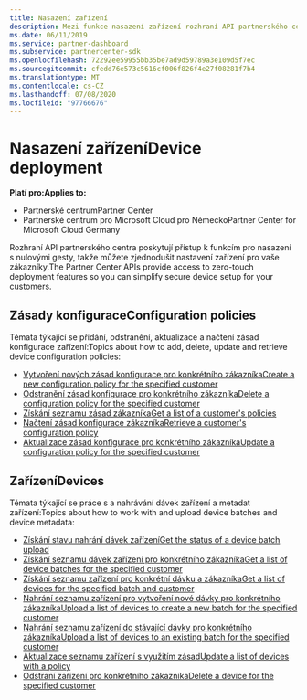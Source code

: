 ```yaml
---
title: Nasazení zařízení
description: Mezi funkce nasazení zařízení rozhraní API partnerského centra patří zásady konfigurace a zařízení.
ms.date: 06/11/2019
ms.service: partner-dashboard
ms.subservice: partnercenter-sdk
ms.openlocfilehash: 72292ee59955bb35be7ad9d59789a3e109d5f7ec
ms.sourcegitcommit: cfedd76e573c5616cf006f826f4e27f08281f7b4
ms.translationtype: MT
ms.contentlocale: cs-CZ
ms.lasthandoff: 07/08/2020
ms.locfileid: "97766676"
---
```

# <a name="device-deployment"></a><span data-ttu-id="a08cc-103">Nasazení zařízení</span><span class="sxs-lookup"><span data-stu-id="a08cc-103">Device deployment</span></span>

<span data-ttu-id="a08cc-104">**Platí pro:**</span><span class="sxs-lookup"><span data-stu-id="a08cc-104">**Applies to:**</span></span>

- <span data-ttu-id="a08cc-105">Partnerské centrum</span><span class="sxs-lookup"><span data-stu-id="a08cc-105">Partner Center</span></span>
- <span data-ttu-id="a08cc-106">Partnerské centrum pro Microsoft Cloud pro Německo</span><span class="sxs-lookup"><span data-stu-id="a08cc-106">Partner Center for Microsoft Cloud Germany</span></span>

<span data-ttu-id="a08cc-107">Rozhraní API partnerského centra poskytují přístup k funkcím pro nasazení s nulovými gesty, takže můžete zjednodušit nastavení zařízení pro vaše zákazníky.</span><span class="sxs-lookup"><span data-stu-id="a08cc-107">The Partner Center APIs provide access to zero-touch deployment features so you can simplify secure device setup for your customers.</span></span>

## <a name="configuration-policies"></a><span data-ttu-id="a08cc-108">Zásady konfigurace</span><span class="sxs-lookup"><span data-stu-id="a08cc-108">Configuration policies</span></span>

<span data-ttu-id="a08cc-109">Témata týkající se přidání, odstranění, aktualizace a načtení zásad konfigurace zařízení:</span><span class="sxs-lookup"><span data-stu-id="a08cc-109">Topics about how to add, delete, update and retrieve device configuration policies:</span></span>

- [<span data-ttu-id="a08cc-110">Vytvoření nových zásad konfigurace pro konkrétního zákazníka</span><span class="sxs-lookup"><span data-stu-id="a08cc-110">Create a new configuration policy for the specified customer</span></span>](create-a-new-configuration-policy-for-the-specified-customer.md)
- [<span data-ttu-id="a08cc-111">Odstranění zásad konfigurace pro konkrétního zákazníka</span><span class="sxs-lookup"><span data-stu-id="a08cc-111">Delete a configuration policy for the specified customer</span></span>](delete-a-configuration-policy-for-the-specified-customer.md)
- [<span data-ttu-id="a08cc-112">Získání seznamu zásad zákazníka</span><span class="sxs-lookup"><span data-stu-id="a08cc-112">Get a list of a customer's policies</span></span>](get-a-list-of-a-customer-s-policies.md)
- [<span data-ttu-id="a08cc-113">Načtení zásad konfigurace zákazníka</span><span class="sxs-lookup"><span data-stu-id="a08cc-113">Retrieve a customer's configuration policy</span></span>](retrieve-a-customer-s-configuration-policy.md)
- [<span data-ttu-id="a08cc-114">Aktualizace zásad konfigurace pro konkrétního zákazníka</span><span class="sxs-lookup"><span data-stu-id="a08cc-114">Update a configuration policy for the specified customer</span></span>](update-a-configuration-policy-for-the-specified-customer.md)

## <a name="devices"></a><span data-ttu-id="a08cc-115">Zařízení</span><span class="sxs-lookup"><span data-stu-id="a08cc-115">Devices</span></span>

<span data-ttu-id="a08cc-116">Témata týkající se práce s a nahrávání dávek zařízení a metadat zařízení:</span><span class="sxs-lookup"><span data-stu-id="a08cc-116">Topics about how to work with and upload device batches and device metadata:</span></span>

- [<span data-ttu-id="a08cc-117">Získání stavu nahrání dávek zařízení</span><span class="sxs-lookup"><span data-stu-id="a08cc-117">Get the status of a device batch upload</span></span>](get-the-status-of-a-device-batch-upload.md)
- [<span data-ttu-id="a08cc-118">Získání seznamu dávek zařízení pro konkrétního zákazníka</span><span class="sxs-lookup"><span data-stu-id="a08cc-118">Get a list of device batches for the specified customer</span></span>](get-the-list-of-device-batches-for-the-specified-customer.md)
- [<span data-ttu-id="a08cc-119">Získání seznamu zařízení pro konkrétní dávku a zákazníka</span><span class="sxs-lookup"><span data-stu-id="a08cc-119">Get a list of devices for the specified batch and customer</span></span>](get-a-list-of-devices-for-the-specified-batch-and-customer.md)
- [<span data-ttu-id="a08cc-120">Nahrání seznamu zařízení pro vytvoření nové dávky pro konkrétního zákazníka</span><span class="sxs-lookup"><span data-stu-id="a08cc-120">Upload a list of devices to create a new batch for the specified customer</span></span>](upload-a-list-of-devices-to-create-a-new-batch-for-the-specified-customer.md)
- [<span data-ttu-id="a08cc-121">Nahrání seznamu zařízení do stávající dávky pro konkrétního zákazníka</span><span class="sxs-lookup"><span data-stu-id="a08cc-121">Upload a list of devices to an existing batch for the specified customer</span></span>](upload-a-list-of-devices-for-the-specified-customer.md)
- [<span data-ttu-id="a08cc-122">Aktualizace seznamu zařízení s využitím zásad</span><span class="sxs-lookup"><span data-stu-id="a08cc-122">Update a list of devices with a policy</span></span>](update-a-list-of-devices-with-a-policy.md)
- [<span data-ttu-id="a08cc-123">Odstraní zařízení pro konkrétního zákazníka</span><span class="sxs-lookup"><span data-stu-id="a08cc-123">Delete a device for the specified customer</span></span>](delete-a-device-for-the-specified-customer.md)
